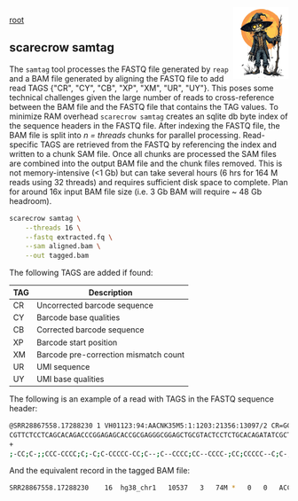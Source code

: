 <img style="float:right;width:100px;" src="../img/scarecrow.png" alt="scarecrow"/>

[root](root.md)

## scarecrow samtag
The `samtag` tool processes the FASTQ file generated by `reap` and a BAM file generated by aligning the FASTQ file to add read TAGS {"CR", "CY", "CB", "XP", "XM", "UR", "UY"}. This poses some technical challenges given the large number of reads to cross-reference between the BAM file and the FASTQ file that contains the TAG values. To minimize RAM overhead `scarecrow samtag` creates an sqlite db byte index of the sequence headers in the FASTQ file. After indexing the FASTQ file, the BAM file is split into *n = threads* chunks for parallel processing. Read-specific TAGS are retrieved from the FASTQ by referencing the index and written to a chunk SAM file. Once all chunks are processed the SAM files are combined into the output BAM file and the chunk files removed. This is not memory-intensive (<1 Gb) but can take several hours (6 hrs for 164 M reads using 32 threads) and requires sufficient disk space to complete. Plan for around 16x input BAM file size (i.e. 3 Gb BAM will require ~ 48 Gb headroom).

```bash
scarecrow samtag \
    --threads 16 \
    --fastq extracted.fq \
    --sam aligned.bam \
    --out tagged.bam
```

The following TAGS are added if found:

| TAG | Description |
| --- | ----------- |
| CR  | Uncorrected barcode sequence |
| CY  | Barcode base qualities |
| CB  | Corrected barcode sequence |
| XP  | Barcode start position |
| XM  | Barcode pre-correction mismatch count |
| UR  | UMI sequence |
| UY  | UMI base qualities |

The following is an example of a read with TAGS in the FASTQ sequence header:

```bash
@SRR28867558.17288230 1 VH01123:94:AACNK35M5:1:1203:21356:13097/2 CR=GCTTATAG_ACAACTGT_AGCAGGAA CY=CCCCC-C-_CC---C;-_CCCC---- CB=GCTTATAG_ACCACTGT_AGCAGGAA XP=79_49_11 XM=0_1_0 UR=TACATAACGG UY=;CCC-CCCCC
CGTTCTCCTCAGCACAGACCCGGAGAGCACCGCGAGGGCGGAGCTGCGTACTCCTCTGCACAGATATCGCTGGT
+
;-CC;C-;;CCC-CCCC;C;-C;C-CCCCC-CC;C--;C--CCCC;CC--CCCC-;CC;CCCCC--C;C-;;C-
```

And the equivalent record in the tagged BAM file:

```bash
SRR28867558.17288230    16  hg38_chr1   10537   3   74M *   0   0   ACCAGCGATATCTGTGCAGAGGAGTACGCAGCTCCGCCCTCGCGGTGCTCTCCGGGTCTGTGCTGAGGAGAACG  -C;;-C;C--CCCCC;CC;-CCCC--CC;CCCC--C;--C;CC-CCCCC-C;C-;C;CCCC-CCC;;-C;CC-;  NH:i:2  HI:i:1  AS:i:64 nM:i:4  CR:Z:GCTTATAG_ACAACTGT_AGCAGGAA CY:Z:CCCCC-C-_CC---C;-_CCCC---- CB:Z:GCTTATAG_ACCACTGT_AGCAGGAA XP:Z:79_49_11   XM:Z:0_1_0  UR:Z:TACATAACGG UY:Z:;CCC-CCCCC
```